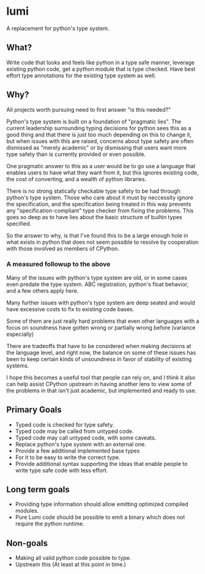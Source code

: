 # lumi
A replacement for python's type system.

## What?

Write code that looks and feels like python in a type safe manner,
leverage existing python code, get a python module that is type checked.
Have best effort type annotations for the existing type system as well.


## Why?

All projects worth pursuing need to first answer "is this needed?"

Python's type system is built on a foundation of "pragmatic lies".
The current leadership surrounding typing decisions for python sees this as
a good thing and that there is just too much depending on this to change it,
but when issues with this are raised, concerns about type safety are often
dismissed as "merely academic" or by dismissing that users want more type safety
than is currently provided or even possible.

One pragmatic answer to this as a user would be to go use a language that
enables users to have what they want from it, but this ignores existing code,
the cost of converting, and a wealth of python libraries.

There is no strong statically checkable type safety to be had through python's
type system. Those who care about it must by neccessity ignore the specification,
and the specification being treated in this way prevents any
"specification-compliant" type checker from fixing the problems.
This goes so deep as to have lies about the basic structure of builtin types specified.

So the answer to why, is that I've found this to be a large enough hole in
what exists in python that does not seem possible to resolve by
cooperation with those involved as members of CPython.


### A measured followup to the above

Many of the issues with python's type system are old, or in some cases even
predate the type system. ABC registration, python's float behavior,
and a few others apply here.

Many further issues with python's type system are deep seated and would have
excessive costs to fix to existing code bases.

Some of them are just really hard problems that even other languages with a
focus on soundness have gotten wrong or partially wrong before (variance especially)

There are tradeoffs that have to be considered when making decisions at the
language level, and right now, the balance on some of these issues has been
to keep certain kinds of unsoundness in favor of stability of existing systems.

I hope this becomes a useful tool that people can rely on, and I think it also
can help assist CPython upstream in having another lens to view some of the
problems in that isn't just academic, but implemented and ready to use.


## Primary Goals

- Typed code is checked for type safety.
- Typed code may be called from untyped code.
- Typed code may call untyped code, with some caveats.
- Replace python's type system with an external one.
- Provide a few additional implemented base types
- For it to be easy to write the correct type.
- Provide additional syntax supporting the ideas that enable people to write type safe code with less effort.

## Long term goals

- Providing type information should allow emitting optimized compiled modules.
- Pure Lumi code should be possible to emit a binary which does not require the python runtime.

## Non-goals

- Making all valid python code possible to type.
- Upstream this (At least at this point in time.)
